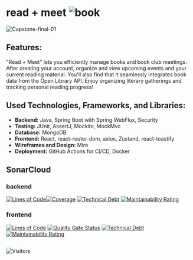 # read + meet  ![book](https://github.com/cananozyol/read-and-meet-capstone-project/assets/135017917/b33661c2-98c4-46fb-8e53-5de794d44ff7)


![Capstone-final-01](https://github.com/cananozyol/read-and-meet-capstone-project/assets/135017917/231dcb06-4e4e-491f-9413-bbcbb505c8d5)

## Features:

"Read + Meet" lets you efficiently manage books and book club meetings. After creating your account, organize and view upcoming events and your current reading material. You'll also find that it seamlessly integrates book data from the Open Library API. Enjoy organizing literary gatherings and tracking personal reading progress!

## Used Technologies, Frameworks, and Libraries:

- **Backend:** Java, Spring Boot with Spring WebFlux, Security
- **Testing:** JUnit, AssertJ, Mockito, MockMvc
- **Database:** MongoDB
- **Frontend:** React, react-router-dom, axios, Zustand, react-toastify
- **Wireframes and Design:** Miro
- **Deployment:** GitHub Actions for CI/CD, Docker


## SonarCloud

### backend

[![Lines of Code](https://sonarcloud.io/api/project_badges/measure?project=cananozyol_read-and-meet-capstone-project-backend&metric=ncloc)](https://sonarcloud.io/summary/new_code?id=cananozyol_read-and-meet-capstone-project-backend)[![Coverage](https://sonarcloud.io/api/project_badges/measure?project=cananozyol_read-and-meet-capstone-project-backend&metric=coverage)](https://sonarcloud.io/summary/new_code?id=cananozyol_read-and-meet-capstone-project-backend)
[![Technical Debt](https://sonarcloud.io/api/project_badges/measure?project=cananozyol_read-and-meet-capstone-project-backend&metric=sqale_index)](https://sonarcloud.io/summary/new_code?id=cananozyol_read-and-meet-capstone-project-backend)
[![Maintainability Rating](https://sonarcloud.io/api/project_badges/measure?project=cananozyol_read-and-meet-capstone-project-backend&metric=sqale_rating)](https://sonarcloud.io/summary/new_code?id=cananozyol_read-and-meet-capstone-project-backend)

### frontend

[![Lines of Code](https://sonarcloud.io/api/project_badges/measure?project=cananozyol_read-and-meet-capstone-project-frontend&metric=ncloc)](https://sonarcloud.io/summary/new_code?id=cananozyol_read-and-meet-capstone-project-frontend)
[![Quality Gate Status](https://sonarcloud.io/api/project_badges/measure?project=cananozyol_read-and-meet-capstone-project-frontend&metric=alert_status)](https://sonarcloud.io/summary/new_code?id=cananozyol_read-and-meet-capstone-project-frontend)
[![Technical Debt](https://sonarcloud.io/api/project_badges/measure?project=cananozyol_read-and-meet-capstone-project-frontend&metric=sqale_index)](https://sonarcloud.io/summary/new_code?id=cananozyol_read-and-meet-capstone-project-frontend)
[![Maintainability Rating](https://sonarcloud.io/api/project_badges/measure?project=cananozyol_read-and-meet-capstone-project-frontend&metric=sqale_rating)](https://sonarcloud.io/summary/new_code?id=cananozyol_read-and-meet-capstone-project-frontend)

##


![Visitors](https://api.visitorbadge.io/api/visitors?path=https%3A%2F%2Fgithub.com%2Fcananozyol%2Fread-and-meet-capstone-project&label=VISITORS&countColor=%23c69fd1)

